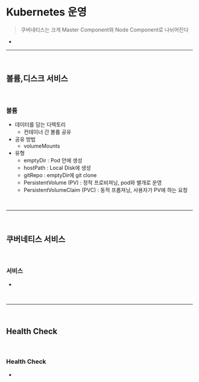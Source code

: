# Kubernetes 운영
> 쿠버네티스는 크게 Master Component와 Node Component로 나뉘어진다
* 

<hr>
<br>

## 볼륨,디스크 서비스

#### 
<br>

### 볼륨
* 데이터를 담는 디렉토리
  * 컨테이너 간 볼륨 공유
* 공유 방법
  * volumeMounts
* 유형
  * emptyDir : Pod 안에 생성
  * hostPath : Local Disk에 생성
  * gitRepo : emptyDir에 git clone
  * PersistentVolume (PV) : 정적 프로비져닝, pod와 별개로 운영
  * PersistentVolumeClaim (PVC) : 동적 프롭져닝, 사용자가 PV에 하는 요청

<br>
<hr>
<br>

## 쿠버네티스 서비스

#### 
<br>

### 서비스
* 

<br>
<hr>
<br>

## Health Check

#### 

<br>

### Health Check
* 
